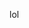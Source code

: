lol

<!---
cumbala/cumbala is a ✨ special ✨ repository because its `README.md` (this file) appears on your GitHub profile.
You can click the Preview link to take a look at your changes.
--->
